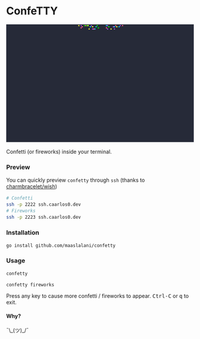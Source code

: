 # ConfeTTY

<p align="center">
  <img src="./assets/confetty.gif?raw=true" alt="Confetti in your TTY" />
</p>

Confetti (or fireworks) inside your terminal.

### Preview

You can quickly preview `confetty` through `ssh` (thanks to [charmbracelet/wish](https://github.com/charmbracelet/wish))

```bash
# Confetti
ssh -p 2222 ssh.caarlos0.dev
# Fireworks
ssh -p 2223 ssh.caarlos0.dev
```

### Installation

```
go install github.com/maaslalani/confetty
```

### Usage

```
confetty
```

```
confetty fireworks
```

Press any key to cause more confetti / fireworks to appear.
<kbd>Ctrl-C</kbd> or <kbd>q</kbd> to exit.

#### Why?

¯\\\_(ツ)\_/¯
